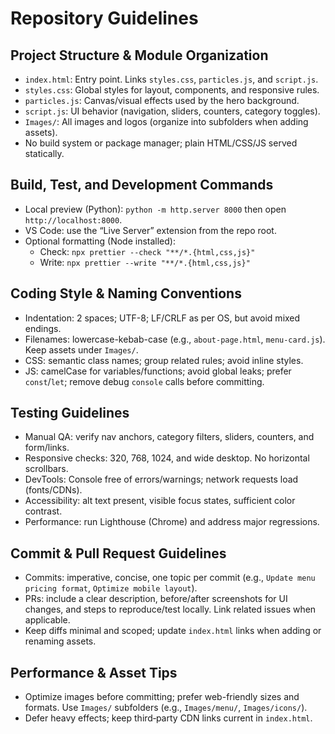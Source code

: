 # Repository Guidelines

## Project Structure & Module Organization
- `index.html`: Entry point. Links `styles.css`, `particles.js`, and `script.js`.
- `styles.css`: Global styles for layout, components, and responsive rules.
- `particles.js`: Canvas/visual effects used by the hero background.
- `script.js`: UI behavior (navigation, sliders, counters, category toggles).
- `Images/`: All images and logos (organize into subfolders when adding assets).
- No build system or package manager; plain HTML/CSS/JS served statically.

## Build, Test, and Development Commands
- Local preview (Python): `python -m http.server 8000` then open `http://localhost:8000`.
- VS Code: use the “Live Server” extension from the repo root.
- Optional formatting (Node installed):
  - Check: `npx prettier --check "**/*.{html,css,js}"`
  - Write: `npx prettier --write "**/*.{html,css,js}"`

## Coding Style & Naming Conventions
- Indentation: 2 spaces; UTF-8; LF/CRLF as per OS, but avoid mixed endings.
- Filenames: lowercase-kebab-case (e.g., `about-page.html`, `menu-card.js`). Keep assets under `Images/`.
- CSS: semantic class names; group related rules; avoid inline styles.
- JS: camelCase for variables/functions; avoid global leaks; prefer `const`/`let`; remove debug `console` calls before committing.

## Testing Guidelines
- Manual QA: verify nav anchors, category filters, sliders, counters, and form/links.
- Responsive checks: 320, 768, 1024, and wide desktop. No horizontal scrollbars.
- DevTools: Console free of errors/warnings; network requests load (fonts/CDNs).
- Accessibility: alt text present, visible focus states, sufficient color contrast.
- Performance: run Lighthouse (Chrome) and address major regressions.

## Commit & Pull Request Guidelines
- Commits: imperative, concise, one topic per commit (e.g., `Update menu pricing format`, `Optimize mobile layout`).
- PRs: include a clear description, before/after screenshots for UI changes, and steps to reproduce/test locally. Link related issues when applicable.
- Keep diffs minimal and scoped; update `index.html` links when adding or renaming assets.

## Performance & Asset Tips
- Optimize images before committing; prefer web-friendly sizes and formats. Use `Images/` subfolders (e.g., `Images/menu/`, `Images/icons/`).
- Defer heavy effects; keep third‑party CDN links current in `index.html`.
